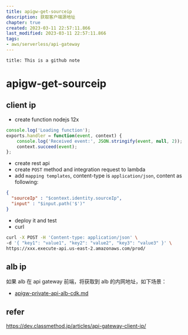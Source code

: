 ```yaml
---
title: apigw-get-sourceip
description: 获取客户端源地址
chapter: true
created: 2023-03-11 22:57:11.866
last_modified: 2023-03-11 22:57:11.866
tags: 
- aws/serverless/api-gateway 
---
```

```ad-attention
title: This is a github note

```
# apigw-get-sourceip

## client ip 
- create function nodejs 12x
```js
console.log('Loading function');
exports.handler = function(event, context) {
    console.log('Received event:', JSON.stringify(event, null, 2));
    context.succeed(event);
};
```

- create rest api 
- create `POST` method and integration request to lambda
- add `mapping templates`, content-type is `application/json`,  content as following:
```json
{
  "sourceIp" : "$context.identity.sourceIp",
  "input" : "$input.path('$')"
}
```

- deploy it and test 
- curl
```sh
curl -X POST -H 'Content-type: application/json' \
-d '{ "key1": "value1", "key2": "value2", "key3": "value3" }' \
https://xxx.execute-api.us-east-2.amazonaws.com/prod/

```


## alb ip
如果 alb 在 api gateway 前端，将获取到 alb 的内网地址，如下场景：
- [apigw-private-api-alb-cdk.md](apigw-private-api-alb-cdk.md)

## refer
https://dev.classmethod.jp/articles/api-gateway-client-ip/

